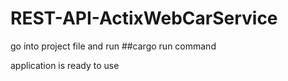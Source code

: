 # REST-API-ActixWebCarService

go into project file and run ##cargo run command

application is ready to use
